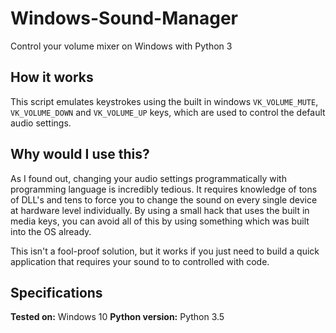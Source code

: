 # Windows-Sound-Manager
Control your volume mixer on Windows with Python 3

## How it works
This script emulates keystrokes using the built in windows `VK_VOLUME_MUTE`, `VK_VOLUME_DOWN` and `VK_VOLUME_UP` keys, which are used to control the default audio settings.

## Why would I use this?
As I found out, changing your audio settings programmatically with programming language is incredibly tedious. It requires knowledge of tons of DLL's and tens to force you to change the sound on every single device at hardware level individually. By using a small hack that uses the built in media keys, you can avoid all of this by using something which was built into the OS already.

This isn't a fool-proof solution, but it works if you just need to build a quick application that requires your sound to to controlled with code.

## Specifications
**Tested on:** Windows 10
**Python version:** Python 3.5
